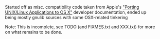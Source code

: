 Started off as misc. compatibility code taken from
Apple's ["Porting UNIX/Linux Applications to OS X"](https://developer.apple.com/library/mac/documentation/Porting/Conceptual/PortingUnix/intro/intro.html) developer documentation,
ended up being mostly gnulib sources with some OSX-related tinkering

Note: This is incomplete, see TODO (and FIXMES.txt and XXX.txt) for more on
what remains to be done.
